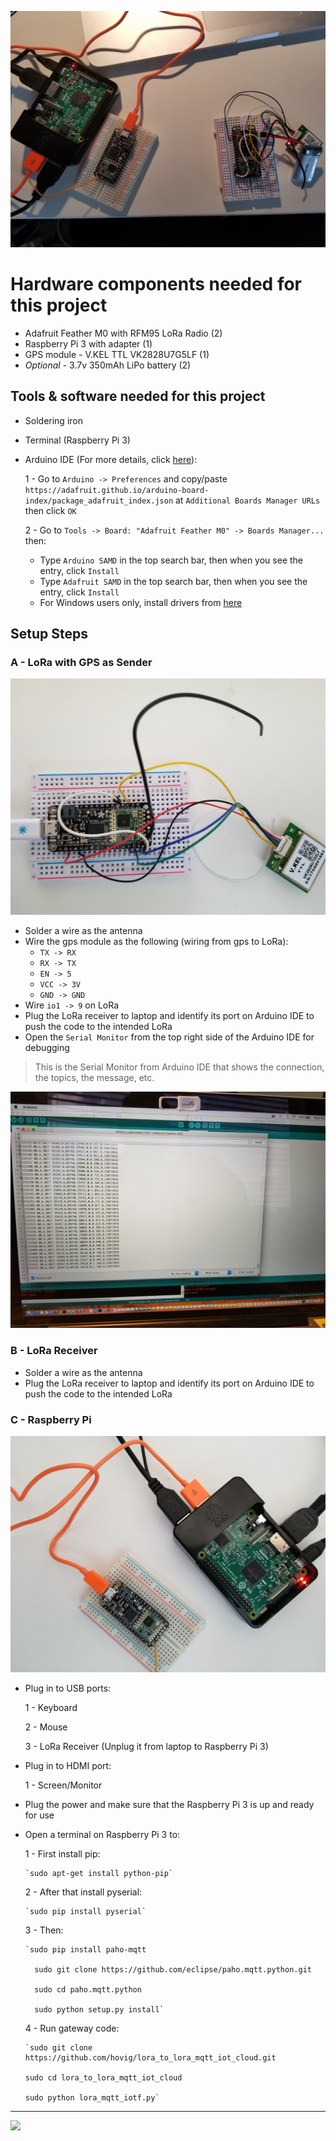 ![](../img/all-hw.jpg)

# Hardware components needed for this project

* Adafruit Feather M0 with RFM95 LoRa Radio (2)
* Raspberry Pi 3 with adapter (1)
* GPS module - V.KEL TTL VK2828U7G5LF (1)
* _Optional_ - 3.7v 350mAh LiPo battery (2)


## Tools & software needed for this project

* Soldering iron
* Terminal (Raspberry Pi 3)
* Arduino IDE (For more details, click [here](https://learn.adafruit.com/adafruit-feather-32u4-basic-proto/using-with-arduino-ide)):

  1 - Go to `Arduino -> Preferences` and copy/paste `https://adafruit.github.io/arduino-board-index/package_adafruit_index.json` at `Additional Boards Manager URLs` then click `OK`

  2 - Go to `Tools -> Board: "Adafruit Feather M0" -> Boards Manager...` then:
    * Type `Arduino SAMD` in the top search bar, then when you see the entry, click `Install`
    * Type `Adafruit SAMD` in the top search bar, then when you see the entry, click `Install`
    * For Windows users only, install drivers from [here](https://github.com/adafruit/Adafruit_Windows_Drivers/releases/tag/2.3.0)


## Setup Steps

### A - LoRa with GPS as Sender

![](../img/lora-gps-wiring.jpg)

* Solder a wire as the antenna
* Wire the gps module as the following (wiring from gps to LoRa):
  - `TX -> RX`
  - `RX -> TX`
  - `EN -> 5`
  - `VCC -> 3V`
  - `GND -> GND`
* Wire `io1 -> 9` on LoRa
* Plug the LoRa receiver to laptop and identify its port on Arduino IDE to push the code to the intended LoRa
* Open the `Serial Monitor` from the top right side of the Arduino IDE for debugging

> This is the Serial Monitor from Arduino IDE that shows the connection, the topics, the message, etc.

![](../img/serial-monitor.jpg)

### B - LoRa Receiver

* Solder a wire as the antenna
* Plug the LoRa receiver to laptop and identify its port on Arduino IDE to push the code to the intended LoRa


### C - Raspberry Pi

![](../img/receiver-gateway.jpg)

* Plug in to USB ports:

  1 - Keyboard

  2 - Mouse
  
  3 - LoRa Receiver (Unplug it from laptop to Raspberry Pi 3)

* Plug in to HDMI port:

  1 - Screen/Monitor

* Plug the power and make sure that the Raspberry Pi 3 is up and ready for use

* Open a terminal on Raspberry Pi 3 to:

  1 - First install pip:

      `sudo apt-get install python-pip`

  2 - After that install pyserial:

      `sudo pip install pyserial`

	3 - Then:

      `sudo pip install paho-mqtt

    	sudo git clone https://github.com/eclipse/paho.mqtt.python.git

    	sudo cd paho.mqtt.python

    	sudo python setup.py install`

  4 - Run gateway code:

      `sudo git clone https://github.com/hovig/lora_to_lora_mqtt_iot_cloud.git

      sudo cd lora_to_lora_mqtt_iot_cloud

      sudo python lora_mqtt_iotf.py`

<hr>

![](../img/terminal.jpg)
